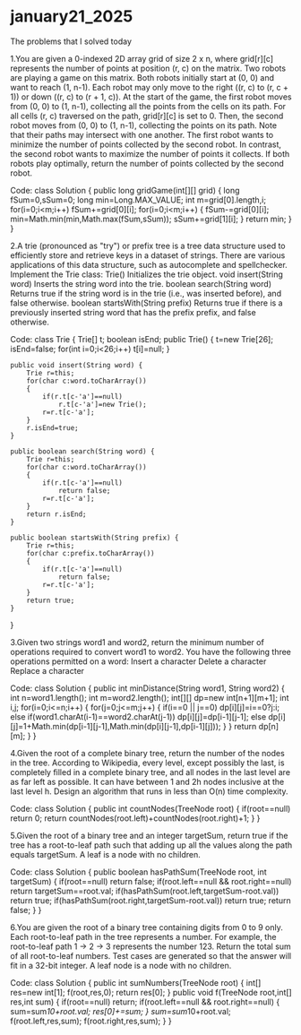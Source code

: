 # january21_2025
The problems that I solved today

1.You are given a 0-indexed 2D array grid of size 2 x n, where grid[r][c] represents the number of points at position (r, c) on the matrix. Two robots are playing a game on this matrix. 
Both robots initially start at (0, 0) and want to reach (1, n-1). Each robot may only move to the right ((r, c) to (r, c + 1)) or down ((r, c) to (r + 1, c)). At the start of the game, the first robot moves from (0, 0) to (1, n-1), collecting all the points from the cells on its path. For all cells (r, c) traversed on the path, grid[r][c] is set to 0. Then, the second robot moves from (0, 0) to (1, n-1), collecting the points on its path. Note that their paths may intersect with one another. The first robot wants to minimize the number of points collected by the second robot. In contrast, the second robot wants to maximize the number of points it collects. If both robots play optimally, return the number of points collected by the second robot.

Code:
class Solution {
    public long gridGame(int[][] grid) {
        long fSum=0,sSum=0;
        long min=Long.MAX_VALUE;
        int m=grid[0].length,i;
        for(i=0;i<m;i++)
            fSum+=grid[0][i];
        for(i=0;i<m;i++)
        {
            fSum-=grid[0][i];
            min=Math.min(min,Math.max(fSum,sSum));
            sSum+=grid[1][i];
        }
        return min;
    }
}

2.A trie (pronounced as "try") or prefix tree is a tree data structure used to efficiently store and retrieve keys in a dataset of strings. There are various applications of this data structure, such as autocomplete and spellchecker. Implement the Trie class: Trie() Initializes the trie object. void insert(String word) Inserts the string word into the trie. boolean search(String word) Returns true if the string word is in the trie (i.e., was inserted before), and false otherwise. boolean startsWith(String prefix) Returns true if there is a previously inserted string word that has the prefix prefix, and false otherwise.

Code:
class Trie {
    Trie[] t;
    boolean isEnd;
    public Trie() {
        t=new Trie[26];
        isEnd=false;
        for(int i=0;i<26;i++)
            t[i]=null;
    }
    
    public void insert(String word) {
        Trie r=this;
        for(char c:word.toCharArray())
        {
            if(r.t[c-'a']==null)
                r.t[c-'a']=new Trie();
            r=r.t[c-'a'];
        }
        r.isEnd=true;
    }
    
    public boolean search(String word) {
        Trie r=this;
        for(char c:word.toCharArray())
        {
            if(r.t[c-'a']==null)
                return false;
            r=r.t[c-'a'];
        }
        return r.isEnd;
    }
    
    public boolean startsWith(String prefix) {
        Trie r=this;
        for(char c:prefix.toCharArray())
        {
            if(r.t[c-'a']==null)
                return false;
            r=r.t[c-'a'];
        }
        return true;
    }
}

3.Given two strings word1 and word2, return the minimum number of operations required to convert word1 to word2. You have the following three operations permitted on a word: Insert a character Delete a character Replace a character 

Code:
class Solution {
    public int minDistance(String word1, String word2) {
        int n=word1.length();
        int m=word2.length();
        int[][] dp=new int[n+1][m+1];
        int i,j;
        for(i=0;i<=n;i++)
        {
            for(j=0;j<=m;j++)
            {
                if(i==0 || j==0)
                    dp[i][j]=i==0?j:i;
                else if(word1.charAt(i-1)==word2.charAt(j-1))
                    dp[i][j]=dp[i-1][j-1];
                else
                    dp[i][j]=1+Math.min(dp[i-1][j-1],Math.min(dp[i][j-1],dp[i-1][j]));
            }
        }
        return dp[n][m];
    }
}

4.Given the root of a complete binary tree, return the number of the nodes in the tree. According to Wikipedia, every level, except possibly the last, is completely filled in a complete binary tree, and all nodes in the last level are as far left as possible. It can have between 1 and 2h nodes inclusive at the last level h. Design an algorithm that runs in less than O(n) time complexity.

Code:
class Solution {
    public int countNodes(TreeNode root) {
        if(root==null)
            return 0;
        return countNodes(root.left)+countNodes(root.right)+1;
    }
}

5.Given the root of a binary tree and an integer targetSum, return true if the tree has a root-to-leaf path such that adding up all the values along the path equals targetSum. A leaf is a node with no children.

Code:
class Solution {
    public boolean hasPathSum(TreeNode root, int targetSum) {
        if(root==null)
            return false;
        if(root.left==null && root.right==null)
            return targetSum==root.val;
        if(hasPathSum(root.left,targetSum-root.val))
            return true;
        if(hasPathSum(root.right,targetSum-root.val))
            return true;
        return false;
    }
}

6.You are given the root of a binary tree containing digits from 0 to 9 only. Each root-to-leaf path in the tree represents a number. For example, the root-to-leaf path 1 -> 2 -> 3 represents the number 123. Return the total sum of all root-to-leaf numbers. Test cases are generated so that the answer will fit in a 32-bit integer. A leaf node is a node with no children.

Code:
class Solution {
    public int sumNumbers(TreeNode root) {
        int[] res=new int[1];
        f(root,res,0);
        return res[0];
    }
    public void f(TreeNode root,int[] res,int sum)
    {
        if(root==null)
            return;
        if(root.left==null && root.right==null)
        {
            sum=sum*10+root.val;
            res[0]+=sum;
        }
        sum=sum*10+root.val;
        f(root.left,res,sum);
        f(root.right,res,sum);
    }
}
